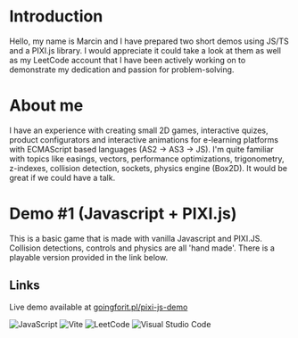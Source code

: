 # Introduction
Hello, my name is Marcin and I have prepared two short demos using JS/TS and a PIXI.js library.
I would appreciate it could take a look at them as well as my LeetCode account that I have been actively working on to
demonstrate my dedication and passion for problem-solving.

# About me
I have an experience with creating small 2D games, interactive quizes, product configurators and interactive animations for e-learning platforms with ECMAScript based languages (AS2 -> AS3 -> JS). I'm quite familiar with topics like easings, vectors, performance optimizations, trigonometry, z-indexes, collision detection, sockets, physics engine (Box2D). It would be great if we could have a talk.

# Demo #1 (Javascript + PIXI.js)
This is a basic game that is made with vanilla Javascript and PIXI.JS.
Collision detections, controls and physics are all 'hand made'.
There is a playable version provided in the link below.

## Links
Live demo available at [goingforit.pl/pixi-js-demo](https://goingforit.pl/pixi-js-demo)

![JavaScript](https://img.shields.io/badge/javascript-%23323330.svg?style=for-the-badge&logo=javascript&logoColor=%23F7DF1E)
![Vite](https://img.shields.io/badge/vite-%23646CFF.svg?style=for-the-badge&logo=vite&logoColor=white)
![LeetCode](https://img.shields.io/badge/LeetCode-000000?style=for-the-badge&logo=LeetCode&logoColor=#d16c06)
![Visual Studio Code](https://img.shields.io/badge/Visual%20Studio%20Code-0078d7.svg?style=for-the-badge&logo=visual-studio-code&logoColor=white)